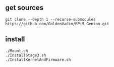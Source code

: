## get sources
`git clone --depth 1 --recurse-submodules https://github.com/GoldenVadim/RPi5_Gentoo.git`

## install
`./Mount.sh`  
`./InstallStage3.sh`  
`./InstallKernelAndFirmware.sh`
